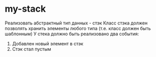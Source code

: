 # my-stack

Реализовать абстрактный тип данных - стэк
Класс стэка должен позволять хранить элементы любого типа (т.е. класс должен быть шаблонным)
У стека должно быть реализовано два события:
1) Добавлен новый элемент в стэк
2) Стэк стал пустым
